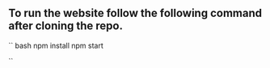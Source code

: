 ## To run the website follow the following command after cloning the repo. 

`` bash
npm install
npm start

``

